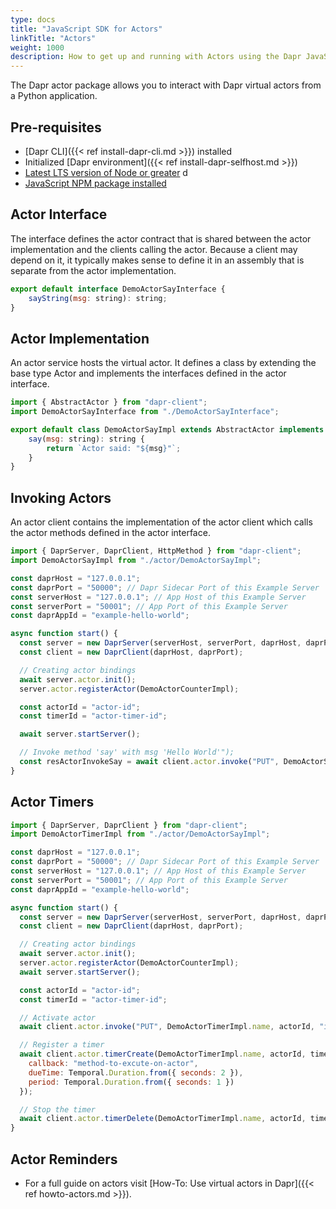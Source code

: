 ```yaml
---
type: docs
title: "JavaScript SDK for Actors"
linkTitle: "Actors"
weight: 1000
description: How to get up and running with Actors using the Dapr JavaScript SDK
---
```


The Dapr actor package allows you to interact with Dapr virtual actors from a Python application.

## Pre-requisites
- [Dapr CLI]({{< ref install-dapr-cli.md >}}) installed
- Initialized [Dapr environment]({{< ref install-dapr-selfhost.md >}})
- [Latest LTS version of Node or greater](https://nodejs.org/en/) d
- [JavaScript NPM package installed](https://www.npmjs.com/package/dapr-client)

## Actor Interface 
The interface defines the actor contract that is shared between the actor implementation and the clients calling the actor. Because a client may depend on it, it typically makes sense to define it in an assembly that is separate from the actor implementation.

```javascript
export default interface DemoActorSayInterface {
    sayString(msg: string): string;
}
```

## Actor Implementation
An actor service hosts the virtual actor. It defines a class by extending the base type Actor and implements the interfaces defined in the actor interface.

```javascript
import { AbstractActor } from "dapr-client";
import DemoActorSayInterface from "./DemoActorSayInterface";

export default class DemoActorSayImpl extends AbstractActor implements DemoActorSayInterface {
    say(msg: string): string {
        return `Actor said: "${msg}"`;
    }
}
```

## Invoking Actors
An actor client contains the implementation of the actor client which calls the actor methods defined in the actor interface.

```javascript
import { DaprServer, DaprClient, HttpMethod } from "dapr-client";
import DemoActorSayImpl from "./actor/DemoActorSayImpl";

const daprHost = "127.0.0.1";
const daprPort = "50000"; // Dapr Sidecar Port of this Example Server
const serverHost = "127.0.0.1"; // App Host of this Example Server
const serverPort = "50001"; // App Port of this Example Server
const daprAppId = "example-hello-world";

async function start() {
  const server = new DaprServer(serverHost, serverPort, daprHost, daprPort);
  const client = new DaprClient(daprHost, daprPort);

  // Creating actor bindings
  await server.actor.init();
  server.actor.registerActor(DemoActorCounterImpl);

  const actorId = "actor-id";
  const timerId = "actor-timer-id";

  await server.startServer();

  // Invoke method 'say' with msg 'Hello World'");
  const resActorInvokeSay = await client.actor.invoke("PUT", DemoActorSayImpl.name, actorId, "method-to-invoke", "Hello World");
}
```

## Actor Timers

```javascript
import { DaprServer, DaprClient } from "dapr-client";
import DemoActorTimerImpl from "./actor/DemoActorSayImpl";

const daprHost = "127.0.0.1";
const daprPort = "50000"; // Dapr Sidecar Port of this Example Server
const serverHost = "127.0.0.1"; // App Host of this Example Server
const serverPort = "50001"; // App Port of this Example Server
const daprAppId = "example-hello-world";

async function start() {
  const server = new DaprServer(serverHost, serverPort, daprHost, daprPort);
  const client = new DaprClient(daprHost, daprPort);

  // Creating actor bindings
  await server.actor.init();
  server.actor.registerActor(DemoActorCounterImpl);
  await server.startServer();

  const actorId = "actor-id";
  const timerId = "actor-timer-id";

  // Activate actor
  await client.actor.invoke("PUT", DemoActorTimerImpl.name, actorId, "init");

  // Register a timer
  await client.actor.timerCreate(DemoActorTimerImpl.name, actorId, timerId, {
    callback: "method-to-excute-on-actor", 
    dueTime: Temporal.Duration.from({ seconds: 2 }),
    period: Temporal.Duration.from({ seconds: 1 })
  });

  // Stop the timer
  await client.actor.timerDelete(DemoActorTimerImpl.name, actorId, timerId);
}
```

## Actor Reminders

- For a full guide on actors visit [How-To: Use virtual actors in Dapr]({{< ref howto-actors.md >}}).